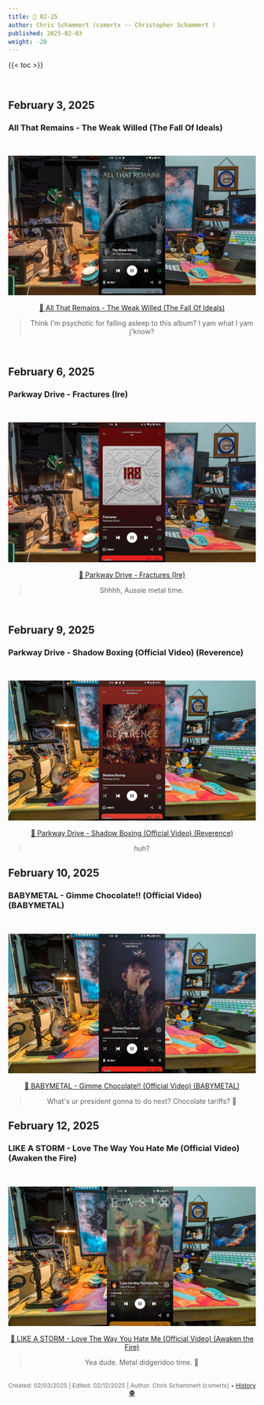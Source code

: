 ```yaml
---
title: 🎸 02-25
author: Chris Schammert (csmertx -- Christopher Schammert )
published: 2025-02-03
weight: -20
---
```


<!-- The content of this website was written by Christopher Schammert aka Chris Schammert -->

<!--more-->

{{< toc >}}

<!--
---

- ### February 3, 2025
    - [All That Remains - The Weak Willed (The Fall Of Ideals)](/Blog/music/2025/0225#all-that-remains---the-weak-willed-the-fall-of-ideals)

- ### February 6, 2025
    - [Parkway Drive - Fractures (Ire)](/Blog/music/2025/0225#parkway-drive---fractures-ire)

- ### February 9, 2025
    - [Parkway Drive - Shadow Boxing (Official Video) (Reverence)](/Blog/music/2025/0225#parkway-drive---shadow-boxing-reverence)

---
-->

<br />

## February 3, 2025
### All That Remains - The Weak Willed (The Fall Of Ideals)

<br />
<div style="text-align: center;">

![albumimg](/Blog/music/images/all_that_remains_the_fall_of_ideals.jpg "All That Remains - The Fall Of Ideals - Spotify Screenshot")
<br />

[🔗 All That Remains - The Weak Willed (The Fall Of Ideals)](https://www.youtube.com/watch?v=GPjJ7RKvjSk "YouTube \ All That Remains - The Weak Willed (The Fall Of Ideals)")

> Think I'm psychotic for falling asleep to this album? I yam what I yam j'know?

</div>
<br />

## February 6, 2025
### Parkway Drive - Fractures (Ire)

<br />
<div style="text-align: center;">

![albumimg](/Blog/music/images/parkway_drive_ire.jpg "Parkway Drive - Ire - Spotify Screenshot")
<br />

[🔗 Parkway Drive - Fractures (Ire)](https://www.youtube.com/watch?v=pStCik6QCIc "YouTube \ Parkway Drive - Fractures (Ire)")

> Shhhh, Aussie metal time.

</div>
<br />

## February 9, 2025
### Parkway Drive - Shadow Boxing (Official Video) (Reverence)

<br />
<div style="text-align: center;">

![albumimg](/Blog/music/images/parkway_drive_reverence.jpg "Parkway Drive - Reverence - Spotify Screenshot")
<br />

[🔗 Parkway Drive - Shadow Boxing (Official Video) (Reverence)](https://www.youtube.com/watch?v=dq8l-wadpog "YouTube \ Parkway Drive - Shadow Boxing (Official Video) (Reverence)")

> huh?

</div>

## February 10, 2025
### BABYMETAL - Gimme Chocolate!! (Official Video) (BABYMETAL)

<br />
<div style="text-align: center;">

![albumimg](/Blog/music/images/babymetal_babymetal.jpg "BABYMETAL - BABYMETAL - Spotify Screenshot")
<br />

[🔗 BABYMETAL - Gimme Chocolate!! (Official Video) (BABYMETAL)](https://www.youtube.com/watch?v=WIKqgE4BwAY "YouTube \ BABYMETAL - Gimme Chocolate!! (Official Video) (BABYMETAL)")

> What's ur president gonna to do next? Chocolate tariffs? 🤘

</div>

## February 12, 2025
### LIKE A STORM - Love The Way You Hate Me (Official Video) (Awaken the Fire)

<br />
<div style="text-align: center;">

![albumimg](/Blog/music/images/like_a_storm_awaken_the_fire.jpg "LIKE A STORM - Awaken the Fire - Spotify Screenshot")
<br />

[🔗 LIKE A STORM - Love The Way You Hate Me (Official Video) (Awaken the Fire)](https://www.youtube.com/watch?v=5xhubIqV1CI "YouTube \ LIKE A STORM - Love The Way You Hate Me (Official Video) (Awaken the Fire)")

> Yea dude. Metal didgeridoo time. 🤘

</div>

<br />

<div style="text-align: center; font-size:12px; color:dimgray">
    Created: 02/03/2025 | Edited: 02/12/2025 | Author: Chris Schammert (csmertx) • 
    <a href="https://github.com/csmertx/csmertx.github.io/commits/main/content/Blog/music/2025/0225.md" 
       title="Github.com | csmertx \ csmertx.github.io \ commits \ main \ content \ Blog \ Music \ 2025 \ 02-2025">
       History 🕵️
    </a>
</div>